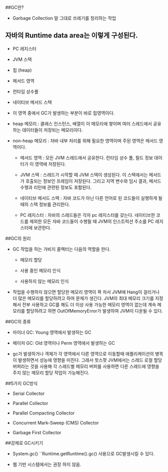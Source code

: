 ##GC란?

 - Garbage Collection 말 그대로 쓰레기를 정리하는 작업

## 자바의 Runtime data area는 이렇게 구성된다.

 - PC 레지스터

 - JVM 스택

 - 힙 (heap)

 - 메서드 영역

 - 런타임 상수풀

 - 네이티브 메서드 스택

 - 이 영역 중에서 GC가 발생하는 부분이 바로 힙영역이다.

 - heap 메모리 : 클래스 인스턴스, 배열이 이 메모리에 쌓이며 여러 스레드에서 공유하는 데이터들이 저장되는 메모리이다.

 - non-heap 메모리 : 자바 내부 처리를 위해 필요한 영역이며 주된 영역은 메서드 영역이다. 

   - 메서드 영역 : 모든 JVM 스레드에서 공유한다. 런타임 상수 풀, 필드 정보 데이터가 이 영역에 저장된다.

   - JVM 스택 : 스레드가 시작할 때 JVM 스택이 생성된다. 이 스택에서는 메서드가 호출되는 정보인 프레임이 저장된다. 그리고 지역 변수와 임시 결과, 메서드 수행과 리턴에 관련된 정보도 포함된다.

   - 네이티브 메서드 스택 : 자바 코드가 아닌 다른 언어로 된 코드들이 실행하게 될 때의 스택 정보를 관리한다.

   - PC 레지스터 : 자바의 스레드들은 각자 pc 레지스터를 갖는다. 네이티브한 코드를 제외한 모든 자바 코드들이 수행될 때 JVM의 인스트럭션 주소를 PC 레지스터에 보관한다.

##GC의 원리 

 - GC 작업을 하는 가비지 콜렉터는 다음의 역할을 한다.

   - 메모리 할당

   - 사용 중인 메모리 인식

   - 사용하지 않는 메모리 인식

 - 작업을 수행하지 않으면 할당한 메모리 영역이 꽉 차서 JVM에 Hang이 걸리거나 더 많은 메모리를 할당하려고 하여 문제가 생긴다. JVM의 최대 메모리 크기를 지정해서 전부 사용하고 GC를 해도 더 이상 사용 가능한 메모리 영역이 없는데 계속 메모리를 할당하려고 하면 OutOfMemoryError가 발생하여 JVM이 다운될 수 있다.

##GC의 종류

- 마이너 GC: Young 영역에서 발생하는 GC

- 메이저 GC: Old 영역이나 Perm 영역에서 발생하는 GC

 - gc가 발생하거나 객체가 각 영역에서 다른 영역으로 이동할때 애플리케이션의 병목이 발생하면서 성능에 영향을 미친다. 그래서 핫스팟 JVM에서는 스레드 로컬 할당 버퍼라는 것을 사용해 각 스레드별 메모리 버퍼를 사용하면 다른 스레드에 영향을 주지 않는 메모리 할당 작업이 가능해진다.

##5가지 GC방식 

 - Serial Collector

 - Parallel Collector

 - Parallel Compacting Collector

 - Concurrent Mark-Sweep (CMS) Collector

 - Garbage First Collector

##강제로 GC시키기

 - System.gc() ``Runtime.getRuntime().gc() 사용으로 GC발생시킬 수 있다.

 - 웹 기반 시스템에서는 권장 하지 않음.
